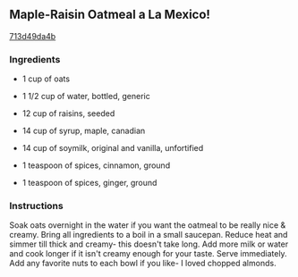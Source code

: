 ## Maple-Raisin Oatmeal a La Mexico!

[713d49da4b](http://www.food.com/recipe/maple-raisin-oatmeal-a-la-mexico-208091)

### Ingredients

 - 1 cup of oats

 - 1 1/2 cup of water, bottled, generic

 - 12 cup of raisins, seeded

 - 14 cup of syrup, maple, canadian

 - 14 cup of soymilk, original and vanilla, unfortified

 - 1 teaspoon of spices, cinnamon, ground

 - 1 teaspoon of spices, ginger, ground

### Instructions

Soak oats overnight in the water if you want the oatmeal to be really nice & creamy. Bring all ingredients to a boil in a small saucepan. Reduce heat and simmer till thick and creamy- this doesn't take long. Add more milk or water and cook longer if it isn't creamy enough for your taste. Serve immediately. Add any favorite nuts to each bowl if you like- I loved chopped almonds.